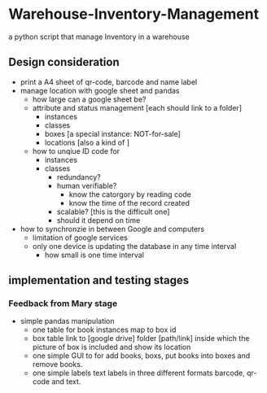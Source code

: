# Warehouse-Inventory-Management
a python script that manage Inventory in a warehouse

## Design consideration
- print a A4 sheet of qr-code, barcode and name label
- manage location with google sheet and pandas
  - how large can a google sheet be?
  - attribute and status management [each should link to a folder]
    - instances
    - classes
    - boxes [a special instance: NOT-for-sale]
    - locations [also a kind of ]
  - how to unqiue ID code for 
    - instances
    - classes
      - redundancy?
      - human verifiable?
        - know the catorgory by reading code
        - know the time of the record created
      - scalable? [this is the difficult one]
      - should it depend on time
- how to synchronzie in between Google and computers
  - limitation of google services
  - only one device is updating the database in any time interval
    - how small is one time interval

## implementation and testing stages
### Feedback from Mary stage
-   simple pandas manipulation
    -   one table for book instances map to box id
    -   box table link to [google drive] folder [path/link] inside which the picture of box is included and show its location
    -   one simple GUI to for add books, boxs, put books into boxes and remove books. 
    -   one simple labels text labels in three different formats barcode, qr-code and text.